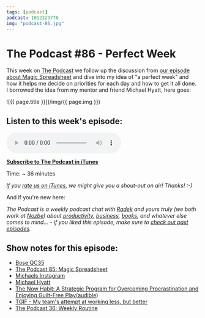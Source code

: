 ```yaml
---
tags: [podcast]
podcast: 1012329770
img: "podcast-86.jpg"
---
```


# The Podcast #86 - Perfect Week

This week on [The Podcast][p] we follow up the discussion from [our episode about Magic Spreadsheet](/podcast-85) and dive into my idea of "a perfect week" and how it helps me decide on priorities for each day and how to get it all done. I borrowed the idea from my mentor and friend Michael Hyatt, here goes:

<!--More-->

![{{ page.title }}](/img/{{ page.img }})

## Listen to this week's episode:

<audio controls>
<source src="https://files.nozbe.com/podcast/086.mp3" type="audio/mpeg">
</audio>

**[Subscribe to The Podcast in iTunes][i]**

Time: ~ 36 minutes

*If you [rate us on iTunes][i], we might give you a shout-out on air! Thanks! :-)*

And if you're new here:

*The Podcast is a weekly podcast chat with [Radek][r] and yours truly (we both work at [Nozbe][n]) about [productivity](/productivity), [business](/business), [books](/books), and whatever else comes to mind… - if you liked this episode, make sure to [check out past episodes](/podcast).*

## Show notes for this episode:

  * [Bose QC35](https://www.amazon.com/Bose-QuietComfort-Wireless-Headphones-Cancelling/dp/B01E3SNO3E)
  * [The Podcast 85: Magic Spreadsheet](/podcast-85)
  * [Michaels Instagram](https://www.instagram.com/msliwinski/)
  * [Michael Hyatt](https://michaelhyatt.com/)
  * [The Now Habit: A Strategic Program for Overcoming Procrastination and Enjoying Guilt-Free Play](https://www.amazon.com/Now-Habit-Overcoming-Procrastination-Guilt-Free/dp/1585425524/)([audible](http://www.audible.com/pd/Self-Development/The-Now-Habit-Audiobook/B002V8L1ES/ref=a_search_c4_1_1_srTtl?qid=1488272296&sr=1-1))
  * [TGIF - My team's attempt at working less, but better](https://sliwinski.com/tgif/)
  * [The Podcast 36: Weekly Routine](/podcast-36)

[e]: /podcast-86
[p]: /podcast
[n]: https://michael.gratis/nozbe
[r]: https://michael.gratis/radex
[i]: https://michael.gratis/thepodcast
[o]: https://michael.gratis/ipadonly

[pm]: http://productivemag.com/